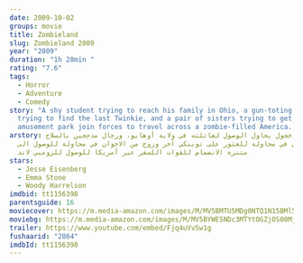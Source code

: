 ```yaml
---
date: 2009-10-02
groups: movie
title: Zombieland
slug: Zombieland 2009
year: "2009"
duration: "1h 28min "
rating: "7.6"
tags:
  - Horror
  - Adventure
  - Comedy
story: "A shy student trying to reach his family in Ohio, a gun-toting tough guy
  trying to find the last Twinkie, and a pair of sisters trying to get to an
  amusement park join forces to travel across a zombie-filled America. "
arstory: طالب خجول يحاول الوصول لعائلته في ولاية أوهايو، ورجال مدججين بالسلاح
  يبحثون في محاولة للعثور على توينكي آخر وزوج من الاخوان في محاولة للوصول الى
  متنزه الانضمام للقوات اللسفر عبر أمريكا للوصول للزومبي لاند
stars:
  - Jesse Eisenberg
  - Emma Stone
  - Woody Harrelson
imdbid: tt1156398
parentsguide: 16
moviecover: https://m.media-amazon.com/images/M/MV5BMTU5MDg0NTQ1N15BMl5BanBnXkFtZTcwMjA4Mjg3Mg@@._V1_UY268_CR5,0,182,268_AL_.jpg
moviebg: https://m.media-amazon.com/images/M/MV5BYWE5NDc3MTYtOGZjOS00MjQxLWIzZWItYzkzZjFiNmVjMjhkXkEyXkFqcGdeQXVyNzgxMzc3OTc@._V1_SX1777_CR0,0,1777,740_AL_.jpg
trailer: https://www.youtube.com/embed/Fjq4uVvSw1g
fushaarid: "2864"
imdbId: tt1156398
---
```

